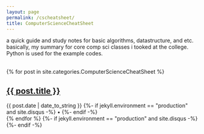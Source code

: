 ```yaml
---
layout: page
permalink: /cscheatsheet/
title: ComputerScienceCheatSheet
---
```


<div>
  <p>a quick guide and study notes for basic algorithms, datastructure, and etc. basically, my summary for core comp sci classes i tooked at the college.
Python is used for the example codes.
</p><br/>
</div>

<div class="posts">
  {% for post in site.categories.ComputerScienceCheatSheet %}
  <section class="post-entry">
    <h2 class="post-title">
      <a href="{{ post.url | relative_url }}">
        {{ post.title }}
      </a>
    </h2>
    <div class="post-meta">
      <time datetime="{{ post.date | date_to_xmlschema }}">{{ post.date | date_to_string }}</time>
      {%- if jekyll.environment == "production" and site.disqus -%}
        <span> • </span>
        <a class="comment-count" href="{{ post.url | relative_url }}#disqus_thread">
          <span class="disqus-comment-count" data-disqus-url="{{ post.url | absolute_url }}"></span>
        </a>
      {%- endif -%}
    </div>
  </section>
  {% endfor %}
  {%- if jekyll.environment == "production" and site.disqus -%}
    <script id="dsq-count-scr" src="//{{ site.disqus }}.disqus.com/count.js" async></script>
  {%- endif -%}
</div>